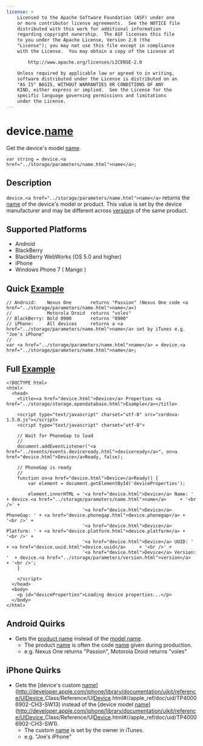 ```yaml
---
license: >
    Licensed to the Apache Software Foundation (ASF) under one
    or more contributor license agreements.  See the NOTICE file
    distributed with this work for additional information
    regarding copyright ownership.  The ASF licenses this file
    to you under the Apache License, Version 2.0 (the
    "License"); you may not use this file except in compliance
    with the License.  You may obtain a copy of the License at

        http://www.apache.org/licenses/LICENSE-2.0

    Unless required by applicable law or agreed to in writing,
    software distributed under the License is distributed on an
    "AS IS" BASIS, WITHOUT WARRANTIES OR CONDITIONS OF ANY
    KIND, either express or implied.  See the License for the
    specific language governing permissions and limitations
    under the License.
---
```


device.<a href="../storage/parameters/name.html">name</a>
===========

Get the device's model <a href="../storage/parameters/name.html">name</a>.

    var string = device.<a href="../storage/parameters/name.html">name</a>;
    
Description
-----------

`device.<a href="../storage/parameters/name.html">name</a>` returns the <a href="../storage/parameters/name.html">name</a> of the device's model or product. This value is set by the device manufacturer and may be different across <a href="../storage/parameters/version.html">version</a>s of the same product.

Supported Platforms
-------------------

- Android
- BlackBerry
- BlackBerry WebWorks (OS 5.0 and higher)
- iPhone
- Windows Phone 7 ( Mango )

Quick <a href="../storage/storage.opendatabase.html">Example</a>
-------------

    // Android:    Nexus One       returns "Passion" (Nexus One code <a href="../storage/parameters/name.html">name</a>)
    //             Motorola Droid  returns "voles"
    // BlackBerry: Bold 8900       returns "8900"
    // iPhone:     All devices     returns a <a href="../storage/parameters/name.html">name</a> set by iTunes e.g. "Joe's iPhone"
    //
    var <a href="../storage/parameters/name.html">name</a> = device.<a href="../storage/parameters/name.html">name</a>;

Full <a href="../storage/storage.opendatabase.html">Example</a>
------------

    <!DOCTYPE html>
    <html>
      <head>
        <title><a href="device.html">Device</a> Properties <a href="../storage/storage.opendatabase.html">Example</a></title>

        <script type="text/javascript" charset="utf-8" src="cordova-1.5.0.js"></script>
        <script type="text/javascript" charset="utf-8">

        // Wait for PhoneGap to load
        //
        document.addEventListener("<a href="../events/events.deviceready.html">deviceready</a>", on<a href="device.html">Device</a>Ready, false);

        // PhoneGap is ready
        //
        function on<a href="device.html">Device</a>Ready() {
            var element = document.getElementById('deviceProperties');
    
            element.innerHTML = '<a href="device.html">Device</a> Name: '     + device.<a href="../storage/parameters/name.html">name</a>     + '<br />' + 
                                '<a href="device.html">Device</a> PhoneGap: ' + <a href="device.phonegap.html">device.phonegap</a> + '<br />' + 
                                '<a href="device.html">Device</a> Platform: ' + <a href="device.platform.html">device.platform</a> + '<br />' + 
                                '<a href="device.html">Device</a> UUID: '     + <a href="device.uuid.html">device.uuid</a>     + '<br />' + 
                                '<a href="device.html">Device</a> Version: '  + device.<a href="../storage/parameters/version.html">version</a>  + '<br />';
        }

        </script>
      </head>
      <body>
        <p id="deviceProperties">Loading device properties...</p>
      </body>
    </html>


Android Quirks
--------------

- Gets the [product <a href="../storage/parameters/name.html">name</a>](http://developer.android.com/reference/android/os/Build.html#PRODUCT) instead of the [model <a href="../storage/parameters/name.html">name</a>](http://developer.android.com/reference/android/os/Build.html#MODEL).
    - The product <a href="../storage/parameters/name.html">name</a> is often the code <a href="../storage/parameters/name.html">name</a> given during production.
    - e.g. Nexus One returns "Passion", Motorola Droid returns "voles"

iPhone Quirks
-------------

- Gets the [device's custom <a href="../storage/parameters/name.html">name</a>](http://developer.apple.com/iphone/library/documentation/uikit/reference/UI<a href="device.html">Device</a>_Class/Reference/UI<a href="device.html">Device</a>.html#//apple_ref/doc/uid/TP40006902-CH3-SW13) instead of the [device model <a href="../storage/parameters/name.html">name</a>](http://developer.apple.com/iphone/library/documentation/uikit/reference/UI<a href="device.html">Device</a>_Class/Reference/UI<a href="device.html">Device</a>.html#//apple_ref/doc/uid/TP40006902-CH3-SW1).
    - The custom <a href="../storage/parameters/name.html">name</a> is set by the owner in iTunes.
    - e.g. "Joe's iPhone"